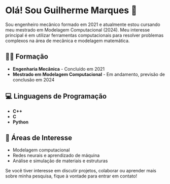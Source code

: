 # Olá! Sou Guilherme Marques 👋

Sou engenheiro mecânico formado em 2021 e atualmente estou cursando meu mestrado em Modelagem Computacional (2024). Meu interesse principal é em utilizar ferramentas computacionais para resolver problemas complexos na área de mecânica e modelagem matemática.

## 🧑‍🎓 Formação
- **Engenharia Mecânica** - Concluído em 2021
- **Mestrado em Modelagem Computacional** - Em andamento, previsão de conclusão em 2024

## 💻 Linguagens de Programação
- **C++**
- **C**
- **Python**

## 🚀 Áreas de Interesse
- Modelagem computacional
- Redes neurais e aprendizado de máquina
- Análise e simulação de materiais e estruturas

Se você tiver interesse em discutir projetos, colaborar ou aprender mais sobre minha pesquisa, fique à vontade para entrar em contato!
